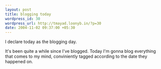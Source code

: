 ```yaml
--- 
layout: post
title: blogging today
wordpress_id: 30
wordpress_url: http://tmayad.loonyb.in/?p=30
date: 2004-11-02 09:37:00 +05:30
---
```

<p>I declare today as the blogging day.</p>
<p>It's been quite a while since I've blogged. Today I'm gonna blog everything that comes to my mind, conviniently tagged according to the date they happened on.</p>
